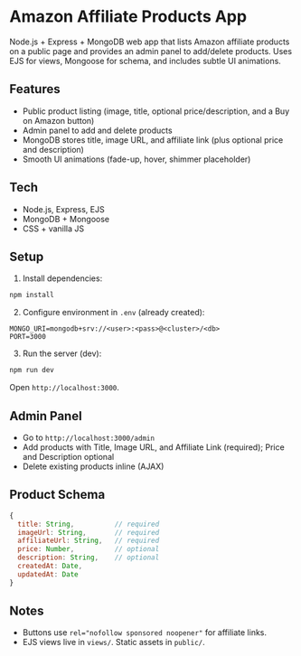# Amazon Affiliate Products App

Node.js + Express + MongoDB web app that lists Amazon affiliate products on a public page and provides an admin panel to add/delete products. Uses EJS for views, Mongoose for schema, and includes subtle UI animations.

## Features

- Public product listing (image, title, optional price/description, and a Buy on Amazon button)
- Admin panel to add and delete products
- MongoDB stores title, image URL, and affiliate link (plus optional price and description)
- Smooth UI animations (fade-up, hover, shimmer placeholder)

## Tech

- Node.js, Express, EJS
- MongoDB + Mongoose
- CSS + vanilla JS

## Setup

1. Install dependencies:

```bash
npm install
```

2. Configure environment in `.env` (already created):

```env
MONGO_URI=mongodb+srv://<user>:<pass>@<cluster>/<db>
PORT=3000
```

3. Run the server (dev):

```bash
npm run dev
```

Open `http://localhost:3000`.

## Admin Panel

- Go to `http://localhost:3000/admin`
- Add products with Title, Image URL, and Affiliate Link (required); Price and Description optional
- Delete existing products inline (AJAX)

## Product Schema

```js
{
  title: String,          // required
  imageUrl: String,       // required
  affiliateUrl: String,   // required
  price: Number,          // optional
  description: String,    // optional
  createdAt: Date,
  updatedAt: Date
}
```

## Notes

- Buttons use `rel="nofollow sponsored noopener"` for affiliate links.
- EJS views live in `views/`. Static assets in `public/`.
